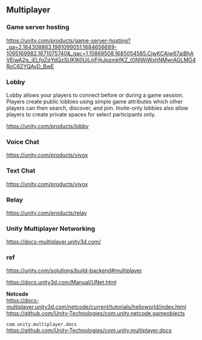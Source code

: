 ## Multiplayer

### Game server hosting 
https://unity.com/products/game-server-hosting?_ga=2.164308863.1981099051.1684656689-1095169982.1671075740&_gac=1.15869508.1685054585.CjwKCAjw67ajBhAVEiwA2g_jELfgZqYdQzSUK9i0UiLijiFjhJpzmkfKZ_t0NlWiWxhNMwrAGLMG4RoC62YQAvD_BwE


### Lobby
Lobby allows your players to connect before or during a game session. Players create public lobbies using simple game attributes which other players can then search, discover, and join. Invite-only lobbies also allow players to create private spaces for select participants only.

https://unity.com/products/lobby

### Voice Chat
https://unity.com/products/vivox

### Text Chat
https://unity.com/products/vivox

### Relay
https://unity.com/products/relay

### Unity Multiplayer Networking
https://docs-multiplayer.unity3d.com/

### ref 
https://unity.com/solutions/build-backend#multiplayer

https://docs.unity3d.com/Manual/UNet.html

**Netcode** \
https://docs-multiplayer.unity3d.com/netcode/current/tutorials/helloworld/index.html \
https://github.com/Unity-Technologies/com.unity.netcode.gameobjects

`com.unity.multiplayer.docs` \
https://github.com/Unity-Technologies/com.unity.multiplayer.docs


